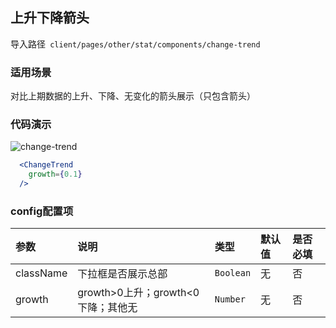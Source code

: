 ## 上升下降箭头

导入路径` client/pages/other/stat/components/change-trend`

### 适用场景

对比上期数据的上升、下降、无变化的箭头展示（只包含箭头）


### 代码演示

![change-trend](https://img.yzcdn.cn/upload_files/2020/03/26/FgA4TddYd1A5-aRPTjyoQ_zGP3X_.png)

```jsx
  <ChangeTrend
    growth={0.1}
  />
```

### config配置项

| 参数      | 说明                       | 类型             | 默认值   | 是否必填 |
| :-------- | :------------------------ | :-------------- | :------ | :------- |
| className   | 下拉框是否展示总部     | `Boolean`       | 无      | 否       |
| growth  | growth>0上升；growth<0下降；其他无  | `Number`       | 无      | 否       |

